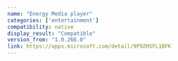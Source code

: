 ```yaml
---
name: "Energy Media player"
categories: ['entertainment']
compatibility: native
display_result: "Compatible"
version_from: "1.0.266.0"
link: https://apps.microsoft.com/detail/9P9ZH5FL1BFK
---
```

